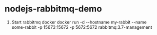 # nodejs-rabbitmq-demo

1. Start rabbitmq docker
docker run -d --hostname my-rabbit --name some-rabbit -p 15673:15672 -p 5672:5672 rabbitmq:3.7-management